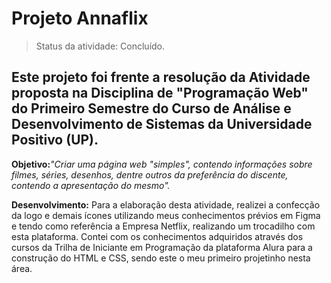 <h1>Projeto Annaflix</h1>

>Status da atividade: Concluído.

<h2> Este projeto foi frente a resolução da Atividade proposta na Disciplina de "Programação Web" do Primeiro Semestre do Curso de Análise e Desenvolvimento de Sistemas da Universidade Positivo (UP).</h2>

<p><b>Objetivo:</b><i>"Criar uma página web "simples", contendo informações sobre filmes, séries, desenhos, dentre outros da preferência do discente, contendo a apresentação do mesmo".</i></p>

<p><b>Desenvolvimento:</b> Para a elaboração desta atividade, realizei a confecção da logo e demais ícones utilizando meus conhecimentos prévios em Figma e tendo como referência a Empresa Netflix, realizando um trocadilho com esta plataforma. Contei com os conhecimentos adquiridos através dos cursos da Trilha de Iniciante em Programação da plataforma Alura para a construção do HTML e CSS, sendo este o meu primeiro projetinho nesta área.</p>
